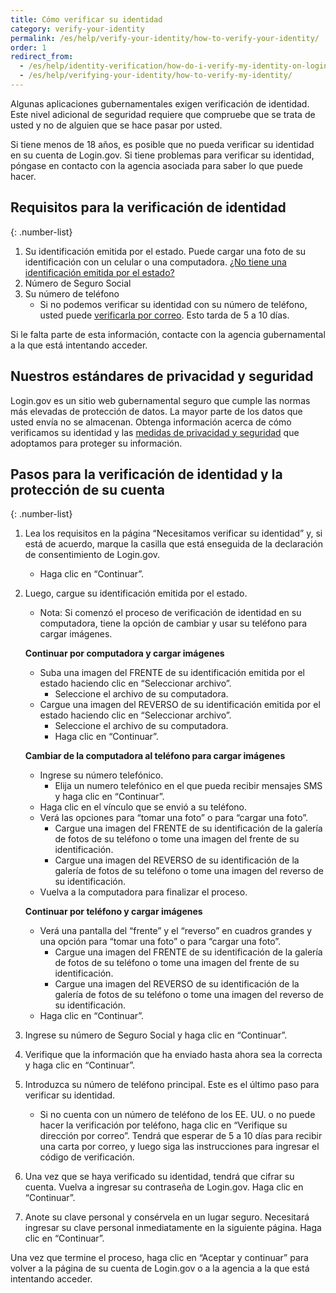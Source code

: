 ```yaml
---
title: Cómo verificar su identidad
category: verify-your-identity
permalink: /es/help/verify-your-identity/how-to-verify-your-identity/
order: 1
redirect_from:
  - /es/help/identity-verification/how-do-i-verify-my-identity-on-logingov/
  - /es/help/verifying-your-identity/how-to-verify-my-identity/
---
```


Algunas aplicaciones gubernamentales exigen verificación de identidad. Este nivel adicional de seguridad requiere que compruebe que se trata de usted y no de alguien que se hace pasar por usted.

Si tiene menos de 18 años, es posible que no pueda verificar su identidad en su cuenta de Login.gov. Si tiene problemas para verificar su identidad, póngase en contacto con la agencia asociada para saber lo que puede hacer.

## Requisitos para la verificación de identidad

{: .number-list}
1. Su identificación emitida por el estado. Puede cargar una foto de su identificación con un celular o una computadora. [¿No tiene una identificación emitida por el estado?](/es/help/verify-your-identity/accepted-state-issued-identification/)
1. Número de Seguro Social
1. Su número de teléfono
   * Si no podemos verificar su identidad con su número de teléfono, usted puede [verificarla por correo](/es/help/verify-your-identity/verify-your-address-by-mail/). Esto tarda de 5 a 10 días.

Si le falta parte de esta información, contacte con la agencia gubernamental a la que está intentando acceder.

## Nuestros estándares de privacidad y seguridad
Login.gov es un sitio web gubernamental seguro que cumple las normas más elevadas de protección de datos. La mayor parte de los datos que usted envía no se almacenan. Obtenga información acerca de cómo verificamos su identidad y las [medidas de privacidad y seguridad](/es/policy/) que adoptamos para proteger su información.

## Pasos para la verificación de identidad y la protección de su cuenta

{: .number-list}
1. Lea los requisitos en la página “Necesitamos verificar su identidad” y, si está de acuerdo, marque la casilla que está enseguida de la declaración de consentimiento de Login.gov.
    * Haga clic en “Continuar”.
2. Luego, cargue su identificación emitida por el estado.
    * Nota: Si comenzó el proceso de verificación de identidad en su computadora, tiene la opción de cambiar y usar su teléfono para cargar imágenes.

    **Continuar por computadora y cargar imágenes**
    * Suba una imagen del FRENTE de su identificación emitida por el estado haciendo clic en “Seleccionar archivo”.
        * Seleccione el archivo de su computadora.
    * Cargue una imagen del REVERSO de su identificación emitida por el estado haciendo clic en “Seleccionar archivo”.
        * Seleccione el archivo de su computadora.
        * Haga clic en “Continuar”.

    **Cambiar de la computadora al teléfono para cargar imágenes**

    * Ingrese su número telefónico.
        * Elija un numero telefónico en el que pueda recibir mensajes SMS y haga clic en “Continuar”.
    * Haga clic en el vínculo que se envió a su teléfono.
    * Verá las opciones para “tomar una foto” o para “cargar una foto”.
        * Cargue una imagen del FRENTE de su identificación de la galería de fotos de su teléfono o tome una imagen del frente de su identificación.
        * Cargue una imagen del REVERSO de su identificación de la galería de fotos de su teléfono o tome una imagen del reverso de su identificación.
    * Vuelva a la computadora para finalizar el proceso.

    **Continuar por teléfono y cargar imágenes**

    * Verá una pantalla del “frente” y el “reverso” en cuadros grandes y una opción para “tomar una foto” o para “cargar una foto”.
        * Cargue una imagen del FRENTE de su identificación de la galería de fotos de su teléfono o tome una imagen del frente de su identificación.
        * Cargue una imagen del REVERSO de su identificación de la galería de fotos de su teléfono o tome una imagen del reverso de su identificación.
    * Haga clic en “Continuar”.
1. Ingrese su número de Seguro Social y haga clic en “Continuar”.
1. Verifique que la información que ha enviado hasta ahora sea la correcta y haga clic en “Continuar”.
1. Introduzca su número de teléfono principal. Este es el último paso para verificar su identidad.
    * Si no cuenta con un número de teléfono de los EE. UU. o no puede hacer la verificación por teléfono, haga clic en “Verifique su dirección por correo”. Tendrá que esperar de 5 a 10 días para recibir una carta por correo, y luego siga las instrucciones para ingresar el código de verificación.
1. Una vez que se haya verificado su identidad, tendrá que cifrar su cuenta. Vuelva a ingresar su contraseña de Login.gov. Haga clic en “Continuar”.
1. Anote su clave personal y consérvela en un lugar seguro. Necesitará ingresar su clave personal inmediatamente en la siguiente página. Haga clic en “Continuar”.

Una vez que termine el proceso, haga clic en “Aceptar y continuar” para volver a la página de su cuenta de Login.gov o a la agencia a la que está intentando acceder.
